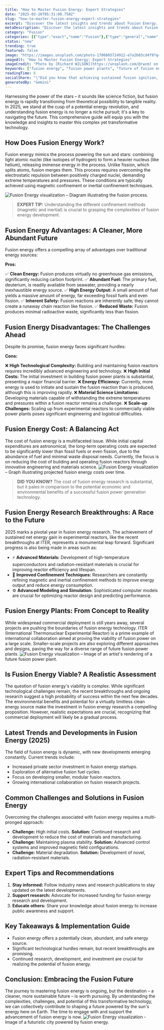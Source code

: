 ```yaml
---
title: "How to Master Fusion Energy: Expert Strategies"
date: "2025-03-26T05:31:08.750Z"
slug: "how-to-master-fusion-energy-expert-strategies"
excerpt: "Discover the latest insights and trends about Fusion Energy. This comprehensive guide covers everything you need to know about Fusion Energy in 2025."
metaDescription: "Discover the latest insights and trends about Fusion Energy. This comprehensive guide covers everything you need to know about Fusion Energy in 2025."
category: "Fusion"
categories: [{"type":"exact","name":"Fusion"},{"type":"general","name":"Energy"},{"type":"medium","name":"Plasma Physics"},{"type":"specific","name":"Magnetic Confinement"},{"type":"niche","name":"Tokamak Design"}]
status: "new"
trending: true
featured: false
image: "https://images.unsplash.com/photo-1706805724912-e7a2b03cd4f9?q=85&w=1200&fit=max&fm=webp&auto=compress"
imageAlt: "How to Master Fusion Energy: Expert Strategies"
imageCredit: "Photo by [Richard WILSON](https://unsplash.com/@rwcm) on Unsplash"
keywords: ["fusion energy", "fusion power plants", "future of fusion energy", "how does fusion energy work", "fusion energy advantages", "fusion energy disadvantages", "fusion energy cost", "buy fusion energy stock", "fusion energy research breakthroughs", "is fusion energy viable"]
readingTime: 6
socialShare: "\"Did you know that achieving sustained fusion ignition, a feat recently accomplished, represents a potential solution to our energy crisis – a clean, virtually limitless power source?\""
generatedBy: "Gemini"
---
```




Harnessing the power of the stars – it sounds like science fiction, but fusion energy is rapidly transitioning from theoretical possibility to tangible reality. In 2025, we stand at the cusp of a potential energy revolution, and understanding fusion energy is no longer a niche pursuit; it's a key to navigating the future. This comprehensive guide will equip you with the knowledge and insights to master this complex yet transformative technology.

## How Does Fusion Energy Work?

Fusion energy mimics the process powering the sun and stars: combining light atomic nuclei (like isotopes of hydrogen) to form a heavier nucleus (like helium), releasing immense energy in the process.  Unlike fission, which splits atoms, fusion merges them. This process requires overcoming the electrostatic repulsion between positively charged nuclei, demanding extreme temperatures and pressures.  These conditions are typically achieved using magnetic confinement or inertial confinement techniques.

![Fusion Energy visualization](https://images.unsplash.com/photo-1706805724912-e7a2b03cd4f9?q=85&w=1200&fit=max&fm=webp&auto=compress) – Diagram illustrating the fusion process.

> **EXPERT TIP:** Understanding the different confinement methods (magnetic and inertial) is crucial to grasping the complexities of fusion energy development.

## Fusion Energy Advantages: A Cleaner, More Abundant Future

Fusion energy offers a compelling array of advantages over traditional energy sources:

**Pros:**

✅ **Clean Energy:**  Fusion produces virtually no greenhouse gas emissions, significantly reducing carbon footprint.
✅ **Abundant Fuel:** The primary fuel, deuterium, is readily available from seawater, providing a nearly inexhaustible energy source.
✅ **High Energy Output:** A small amount of fuel yields a massive amount of energy, far exceeding fossil fuels and even fission.
✅ **Inherent Safety:** Fusion reactions are inherently safe; they cannot create a runaway chain reaction like fission.
✅ **Reduced Waste:** Fusion produces minimal radioactive waste, significantly less than fission.

## Fusion Energy Disadvantages: The Challenges Ahead

Despite its promise, fusion energy faces significant hurdles:

**Cons:**

❌ **High Technological Complexity:**  Building and maintaining fusion reactors requires incredibly advanced engineering and technology.
❌ **High Initial Costs:** The initial investment in building fusion power plants is substantial, presenting a major financial barrier.
❌ **Energy Efficiency:**  Currently, more energy is used to initiate and sustain the fusion reaction than is produced, although this is improving rapidly.
❌ **Material Science Limitations:**  Developing materials capable of withstanding the extreme temperatures and pressures within a fusion reactor remains a challenge.
❌ **Scale-up Challenges:** Scaling up from experimental reactors to commercially viable power plants poses significant engineering and logistical difficulties.

## Fusion Energy Cost: A Balancing Act

The cost of fusion energy is a multifaceted issue. While initial capital expenditures are astronomical, the long-term operating costs are expected to be significantly lower than fossil fuels or even fission, due to the abundance of fuel and minimal waste disposal needs.  Currently, the focus is on reducing the cost of building and operating fusion reactors through innovative engineering and materials science.  ![Fusion Energy visualization](https://images.unsplash.com/photo-1706805731585-d211846247bb?q=85&w=1200&fit=max&fm=webp&auto=compress) – Graph illustrating projected fusion energy costs over time.

> **DID YOU KNOW?**  The cost of fusion energy research is substantial, but it pales in comparison to the potential economic and environmental benefits of a successful fusion power generation technology.

## Fusion Energy Research Breakthroughs: A Race to the Future

2025 marks a pivotal year in fusion energy research.  The achievement of sustained net energy gain in experimental reactors, like the recent breakthroughs at ITER, represents a monumental leap forward.  Significant progress is also being made in areas such as:

* ⚡ **Advanced Materials:** Development of high-temperature superconductors and radiation-resistant materials is crucial for improving reactor efficiency and lifespan.
* 🔑 **Improved Confinement Techniques:**  Researchers are constantly refining magnetic and inertial confinement methods to improve energy output and reduce energy consumption.
* ⚙️ **Advanced Modeling and Simulation:**  Sophisticated computer models are crucial for optimizing reactor design and predicting performance.

## Fusion Energy Plants: From Concept to Reality

While widespread commercial deployment is still years away, several projects are pushing the boundaries of fusion energy technology.  ITER (International Thermonuclear Experimental Reactor) is a prime example of international collaboration aimed at proving the viability of fusion power on a large scale.  Smaller-scale projects are also exploring different approaches and designs, paving the way for a diverse range of future fusion power plants. ![Fusion Energy visualization](https://images.unsplash.com/photo-1451847251646-8a6c0dd1510c?q=85&w=1200&fit=max&fm=webp&auto=compress) – Image of an artist's rendering of a future fusion power plant.

## Is Fusion Energy Viable? A Realistic Assessment

The question of fusion energy's viability is complex. While significant technological challenges remain, the recent breakthroughs and ongoing research suggest a high probability of success within the next few decades.  The environmental benefits and potential for a virtually limitless clean energy source make the investment in fusion energy research a compelling proposition.  However, realistic expectations are crucial, recognizing that commercial deployment will likely be a gradual process.

## Latest Trends and Developments in Fusion Energy (2025)

The field of fusion energy is dynamic, with new developments emerging constantly.  Current trends include:

* Increased private sector investment in fusion energy startups.
* Exploration of alternative fusion fuel cycles.
* Focus on developing smaller, modular fusion reactors.
* Growing international collaboration on fusion research projects.

## Common Challenges and Solutions in Fusion Energy

Overcoming the challenges associated with fusion energy requires a multi-pronged approach:

* **Challenge:** High initial costs.  **Solution:** Continued research and development to reduce the cost of materials and manufacturing.
* **Challenge:** Maintaining plasma stability. **Solution:** Advanced control systems and improved magnetic field configurations.
* **Challenge:** Material degradation. **Solution:** Development of novel, radiation-resistant materials.

## Expert Tips and Recommendations

1. **Stay informed:** Follow industry news and research publications to stay updated on the latest developments.
2. **Support research:** Advocate for increased funding for fusion energy research and development.
3. **Educate others:** Share your knowledge about fusion energy to increase public awareness and support.

## Key Takeaways & Implementation Guide

* Fusion energy offers a potentially clean, abundant, and safe energy source.
* Significant technological hurdles remain, but recent breakthroughs are promising.
* Continued research, development, and investment are crucial for realizing the potential of fusion energy.

## Conclusion: Embracing the Fusion Future

The journey to mastering fusion energy is ongoing, but the destination – a cleaner, more sustainable future – is worth pursuing.  By understanding the complexities, challenges, and potential of this transformative technology, we can collectively contribute to shaping a future powered by the sun's energy here on Earth.  The time to engage with and support the advancement of fusion energy is now.  ![Fusion Energy visualization](https://images.unsplash.com/photo-1473341304170-971dccb5ac1e?q=85&w=1200&fit=max&fm=webp&auto=compress) - Image of a futuristic city powered by fusion energy.
